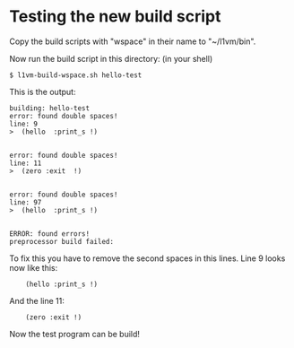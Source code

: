 Testing the new build script
============================
Copy the build scripts with "wspace" in their name to "~/l1vm/bin".

Now run the build script in this directory: (in your shell)

```
$ l1vm-build-wspace.sh hello-test
```

This is the output:

```
building: hello-test
error: found double spaces!
line: 9
>  (hello  :print_s !)


error: found double spaces!
line: 11
>  (zero :exit  !)


error: found double spaces!
line: 97
>  (hello  :print_s !)


ERROR: found errors!
preprocessor build failed:
```

To fix this you have to remove the second spaces in this lines.
Line 9 looks now like this:

```
    (hello :print_s !)

```

And the line 11:

```
    (zero :exit !)

```

Now the test program can be build!

